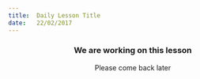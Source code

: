 ```yaml
---
title:  Daily Lesson Title
date:   22/02/2017
---
```


### <center>We are working on this lesson</center>
<center>Please come back later</center>